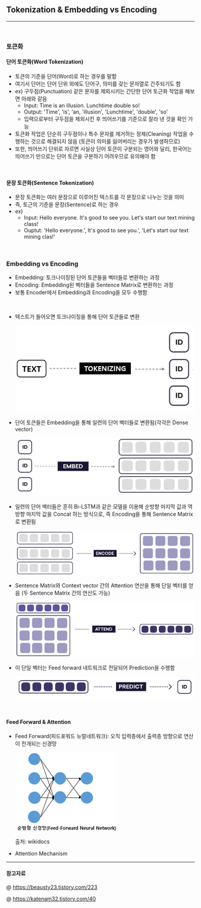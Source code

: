 ## Tokenization & Embedding vs Encoding 
---

<br>

### 토큰화 
#### 단어 토큰화(Word Tokenization)
- 토큰의 기준을 단어(Word)로 하는 경우를 말함 
- 여기서 단어는 단어 단위 외에도 단어구, 의미를 갖는 문자열로 간주되기도 함 
- ex) 구두점(Punctuation) 같은 문자를 제외시키는 간단한 단어 토근화 작업을 해보면 아래와 같음
  - Input: Time is an illusion. Lunchtime double so!
  - Output: 'Time', 'is', 'an, 'illusion', 'Lunchtime', 'double', 'so'
  - 입력으로부터 구두점을 제외시킨 후 띄어쓰기를 기준으로 잘라 낸 것을 확인 가능 
- 토큰화 작업은 단순히 구두점이나 특수 문자를 제거하는 정제(Cleaning) 작업을 수행하는 것으로 해결되지 않음 (토큰이 의미를 잃어버리는 경우가 발생하므로)
- 또한, 띄어쓰기 단위로 자르면 사실상 단어 토큰이 구분되는 영어와 달리, 한국어는 띄어쓰기 만으로는 단어 토큰을 구분하기 어려우므로 유의해야 함 

<br>

#### 문장 토큰화(Sentence Tokenization)
- 문장 토큰화는 여러 문장으로 이루어진 텍스트를 각 문장으로 나누는 것을 의미 
- 즉, 토근의 기준을 문장(Sentence)로 하는 경우 
- ex) 
  - Input: Hello everyone. It's good to see you. Let's start our text mining class! 
  - Ouptut: 'Hello everyone.', It's good to see you.', 'Let's start our text mining clas!'

<br>

### Embedding vs Encoding 
- Embedding: 토크나이징된 단어 토큰들을 벡터들로 변환하는 과정 
- Encoding: Embedding된 벡터들을 Sentence Matrix로 변환하는 과정 
- 보통 Encoder에서 Embedding과 Encoding을 모두 수행함 

<br>

- 텍스트가 들어오면 토크나이징을 통해 단어 토큰들로 변환
   
    ![](./Image/토큰화.png)

- 단어 토큰들은 Embedding을 통해 일련의 단어 벡터들로 변환됨(각각은 Dense vector)
  
  ![](./Image/dense_vector.png)

- 일련의 단어 벡터들은 흔히 Bi-LSTM과 같은 모델을 이용해 순방향 마지막 값과 역방향 마지막 값을 Concat 하는 방식으로, 즉 Encoding을 통해 Sentence Matrix로 변환됨 
  
  ![](./Image/sentence_matrix.png)

- Sentence Matrix와 Context vector 간의 Attention 연산을 통해 단일 벡터를 얻음 (두 Sentence Matrix 간의 연산도 가능)
  
  ![](./Image/단일벡터.png)

- 이 단일 벡터는 Feed forward 네트워크로 전달되어 Prediction을 수행함 
  
  ![](./Image/예측.png)

<br>

#### Feed Forward & Attention

- Feed Forward(피드포워드 뉴럴네트워크): 오직 입력층에서 출력층 방향으로 연산이 전개되는 신경망 
  
    ![](./Image/피드포워드.png)

    출처: wikidocs

- Attention Mechanism
---
#### 참고자료
@ https://beausty23.tistory.com/223

@ https://katenam32.tistory.com/40